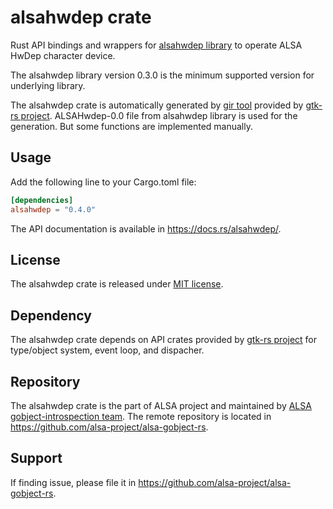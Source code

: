 # alsahwdep crate

Rust API bindings and wrappers for [alsahwdep library](https://github.com/alsa-project/alsa-gobject) to
operate ALSA HwDep character device.

The alsahwdep library version 0.3.0 is the minimum supported version for underlying library.

The alsahwdep crate is automatically generated by [gir tool](https://gtk-rs.org/gir/book/) provided
by [gtk-rs project](https://gtk-rs.org/). ALSAHwdep-0.0 file from alsahwdep library is used for the
generation. But some functions are implemented manually.

## Usage

Add the following line to your Cargo.toml file:

```toml
[dependencies]
alsahwdep = "0.4.0"
```

The API documentation is available in <https://docs.rs/alsahwdep/>.

## License

The alsahwdep crate is released under [MIT license](https://spdx.org/licenses/MIT.html).

## Dependency

The alsahwdep crate depends on API crates provided by [gtk-rs project](https://gtk-rs.org/) for
type/object system, event loop, and dispacher.

## Repository

The alsahwdep crate is the part of ALSA project and maintained by
[ALSA gobject-introspection team](https://alsa-project.github.io/gobject-introspection-docs/).
The remote repository is located in <https://github.com/alsa-project/alsa-gobject-rs>.

## Support

If finding issue, please file it in <https://github.com/alsa-project/alsa-gobject-rs>.
